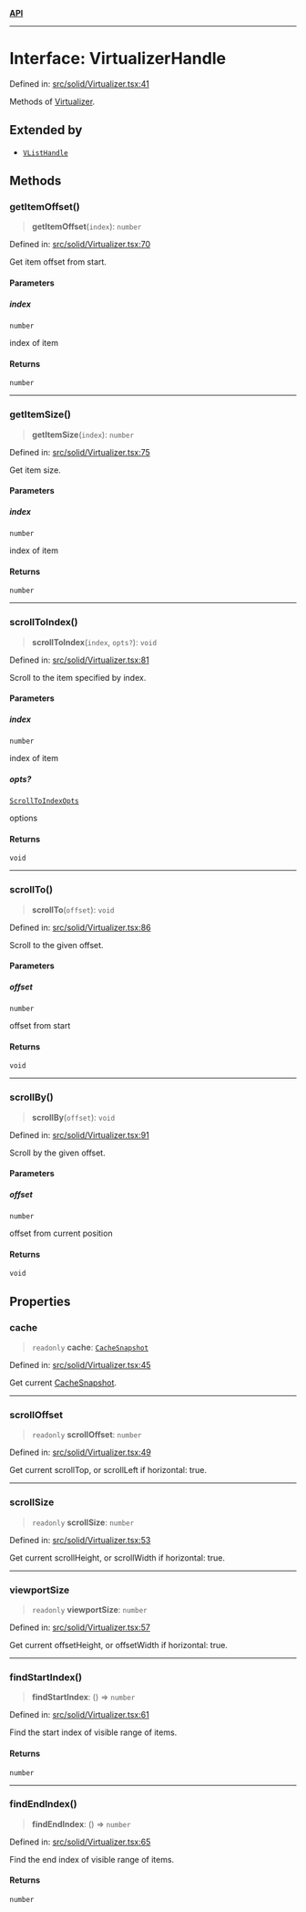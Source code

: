 [**API**](../../API.md)

***

# Interface: VirtualizerHandle

Defined in: [src/solid/Virtualizer.tsx:41](https://github.com/inokawa/virtua/blob/696142aff086a3ad020c63fe974c17e2d03b9354/src/solid/Virtualizer.tsx#L41)

Methods of [Virtualizer](../functions/Virtualizer.md).

## Extended by

- [`VListHandle`](VListHandle.md)

## Methods

### getItemOffset()

> **getItemOffset**(`index`): `number`

Defined in: [src/solid/Virtualizer.tsx:70](https://github.com/inokawa/virtua/blob/696142aff086a3ad020c63fe974c17e2d03b9354/src/solid/Virtualizer.tsx#L70)

Get item offset from start.

#### Parameters

##### index

`number`

index of item

#### Returns

`number`

***

### getItemSize()

> **getItemSize**(`index`): `number`

Defined in: [src/solid/Virtualizer.tsx:75](https://github.com/inokawa/virtua/blob/696142aff086a3ad020c63fe974c17e2d03b9354/src/solid/Virtualizer.tsx#L75)

Get item size.

#### Parameters

##### index

`number`

index of item

#### Returns

`number`

***

### scrollToIndex()

> **scrollToIndex**(`index`, `opts?`): `void`

Defined in: [src/solid/Virtualizer.tsx:81](https://github.com/inokawa/virtua/blob/696142aff086a3ad020c63fe974c17e2d03b9354/src/solid/Virtualizer.tsx#L81)

Scroll to the item specified by index.

#### Parameters

##### index

`number`

index of item

##### opts?

[`ScrollToIndexOpts`](../../react/interfaces/ScrollToIndexOpts.md)

options

#### Returns

`void`

***

### scrollTo()

> **scrollTo**(`offset`): `void`

Defined in: [src/solid/Virtualizer.tsx:86](https://github.com/inokawa/virtua/blob/696142aff086a3ad020c63fe974c17e2d03b9354/src/solid/Virtualizer.tsx#L86)

Scroll to the given offset.

#### Parameters

##### offset

`number`

offset from start

#### Returns

`void`

***

### scrollBy()

> **scrollBy**(`offset`): `void`

Defined in: [src/solid/Virtualizer.tsx:91](https://github.com/inokawa/virtua/blob/696142aff086a3ad020c63fe974c17e2d03b9354/src/solid/Virtualizer.tsx#L91)

Scroll by the given offset.

#### Parameters

##### offset

`number`

offset from current position

#### Returns

`void`

## Properties

### cache

> `readonly` **cache**: [`CacheSnapshot`](../../react/interfaces/CacheSnapshot.md)

Defined in: [src/solid/Virtualizer.tsx:45](https://github.com/inokawa/virtua/blob/696142aff086a3ad020c63fe974c17e2d03b9354/src/solid/Virtualizer.tsx#L45)

Get current [CacheSnapshot](../../react/interfaces/CacheSnapshot.md).

***

### scrollOffset

> `readonly` **scrollOffset**: `number`

Defined in: [src/solid/Virtualizer.tsx:49](https://github.com/inokawa/virtua/blob/696142aff086a3ad020c63fe974c17e2d03b9354/src/solid/Virtualizer.tsx#L49)

Get current scrollTop, or scrollLeft if horizontal: true.

***

### scrollSize

> `readonly` **scrollSize**: `number`

Defined in: [src/solid/Virtualizer.tsx:53](https://github.com/inokawa/virtua/blob/696142aff086a3ad020c63fe974c17e2d03b9354/src/solid/Virtualizer.tsx#L53)

Get current scrollHeight, or scrollWidth if horizontal: true.

***

### viewportSize

> `readonly` **viewportSize**: `number`

Defined in: [src/solid/Virtualizer.tsx:57](https://github.com/inokawa/virtua/blob/696142aff086a3ad020c63fe974c17e2d03b9354/src/solid/Virtualizer.tsx#L57)

Get current offsetHeight, or offsetWidth if horizontal: true.

***

### findStartIndex()

> **findStartIndex**: () => `number`

Defined in: [src/solid/Virtualizer.tsx:61](https://github.com/inokawa/virtua/blob/696142aff086a3ad020c63fe974c17e2d03b9354/src/solid/Virtualizer.tsx#L61)

Find the start index of visible range of items.

#### Returns

`number`

***

### findEndIndex()

> **findEndIndex**: () => `number`

Defined in: [src/solid/Virtualizer.tsx:65](https://github.com/inokawa/virtua/blob/696142aff086a3ad020c63fe974c17e2d03b9354/src/solid/Virtualizer.tsx#L65)

Find the end index of visible range of items.

#### Returns

`number`
